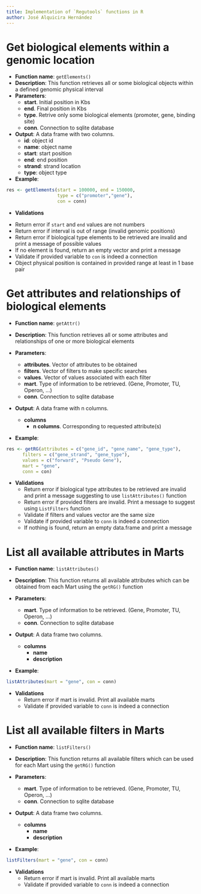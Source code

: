 ```yaml
---
title: Implementation of `Regutools` functions in R
author: José Alquicira Hernández
---
```


# Get biological elements within a genomic location

- **Function name**: `getElements()`
- **Description**: This function retrieves all or some biological objects within a defined genomic physical interval
- **Parameters**:
  + **start**. Initial position in Kbs 
  + **end**. Final position in Kbs
  + **type**. Retrive only some biological elements (promoter, gene, binding site)
  + **conn**. Connection to sqlite database
- **Output**: A data frame with two columns.
  + **id**: object id
  + **name**: object name
  + **start**: start position
  + **end**: end position
  + **strand**: strand location
  + **type**: object type
- **Example**:

```r
res <- getElements(start = 100000, end = 150000, 
                   type = c("promoter","gene"), 
                   con = conn)
```

- **Validations**
 + Return error if `start` and `end` values are not numbers
 + Return error if interval is out of range (invalid genomic positions)
 + Return error if biological type elements to be retrieved are invalid and print a message of possible values
 + If no element is found, return an empty vector and print a message
 + Validate if provided variable to `con` is indeed a connection
 + Object physical position is contained in provided range at least in 1 base pair


# Get attributes and relationships of biological elements

- **Function name**: `getAttr()`
- **Description**: This function retrieves all or some attributes and relationships of one or more biological elements
- **Parameters**:
  + **attributes**. Vector of attributes to be obtained
  + **filters**. Vector of filters to make specific searches
  + **values**. Vector of values associated with each filter
  + **mart**. Type of information to be retrieved. (Gene, Promoter, TU, Operon, ...) 
  + **conn**. Connection to sqlite database

- **Output**: A data frame with n columns.
  + **columns**
      + **n columns**. Corresponding to requested attribute(s)
- **Example**:

```r
res <- getRG(attributes = c("gene_id", "gene_name", "gene_type"), 
      filters = c("gene_strand", "gene_type"),
      values = c("forward", "Pseudo Gene"), 
      mart = "gene",
      conn = con)
```
- **Validations**
  + Return error if biological type attributes to be retrieved are invalid and print a message suggesting to use `listAttributes()` function
  + Return error if provided filters are invalid. Print a message to suggest using `ListFilters` function
  + Validate if filters and values vector are the same size
  + Validate if provided variable to `conn` is indeed a connection
  + If nothing is found, return an empty data.frame and print a message

# List all available attributes in Marts
    
- **Function name**: `listAttributes()`
- **Description**: This function returns all available attributes which can be obtained from each Mart using the `getRG()` function
- **Parameters**:
  + **mart**. Type of information to be retrieved. (Gene, Promoter, TU, Operon, ...) 
  + **conn**. Connection to sqlite database

- **Output**: A data frame two columns.
  + **columns**
      + **name**
      + **description**
- **Example**:

```r
listAttributes(mart = "gene", con = conn)
```

- **Validations**
  + Return error if mart is invalid. Print all available marts
  + Validate if provided variable to `conn` is indeed a connection

# List all available filters in Marts
    
- **Function name**: `listFilters()`
- **Description**: This function returns all available filters which can be used for each Mart using the `getRG()` function
- **Parameters**:
  + **mart**. Type of information to be retrieved. (Gene, Promoter, TU, Operon, ...) 
  + **conn**. Connection to sqlite database

- **Output**: A data frame two columns.
  + **columns**
      + **name**
      + **description**
- **Example**:

```r
listFilters(mart = "gene", con = conn)
```

- **Validations**
  + Return error if mart is invalid. Print all available marts
  + Validate if provided variable to `conn` is indeed a connection